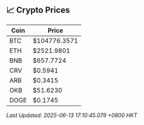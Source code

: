 ## 📈 Crypto Prices

| Coin | Price |
| ---- | ----- |
| BTC | $104776.3571 |
| ETH | $2521.9801 |
| BNB | $657.7724 |
| CRV | $0.5941 |
| ARB | $0.3415 |
| OKB | $51.6230 |
| DOGE | $0.1745 |

_Last Updated: 2025-06-13 17:10:45.079 +0800 HKT_